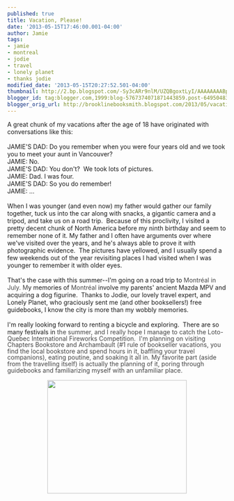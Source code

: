 ```yaml
---
published: true
title: Vacation, Please!
date: '2013-05-15T17:46:00.001-04:00'
author: Jamie
tags:
- jamie
- montreal
- jodie
- travel
- lonely planet
- thanks jodie
modified_date: '2013-05-15T20:27:52.501-04:00'
thumbnail: http://2.bp.blogspot.com/-Sy3cARr9nlM/UZQBgoxtLyI/AAAAAAAABpQ/P4LnbjLKuRU/s72-c/462F5F69-E115-4EE1-A950-CCE069EFD49E.JPG
blogger_id: tag:blogger.com,1999:blog-5767374071871443859.post-6495048375257046778
blogger_orig_url: http://brooklinebooksmith.blogspot.com/2013/05/vacation-please.html
---
```


<div>A great chunk of my vacations after the age of 18 have originated with conversations like this:&nbsp;</div><div><br /></div><div>JAMIE'S DAD: Do you remember when you were four years old and we took you to meet your aunt in Vancouver?&nbsp;</div><div>JAMIE: No.&nbsp;</div><div>JAMIE'S DAD: You don't? &nbsp;We took lots of pictures.</div><div>JAMIE: Dad. I was four.&nbsp;</div><div>JAMIE'S DAD: So you do remember!</div><div>JAMIE: ...</div><div><br /></div><div>When I was younger (and even now) my father would gather our family together, tuck us into the car along with snacks, a gigantic camera and a tripod, and take us on a road trip. &nbsp;Because of this proclivity, I visited a pretty decent chunk of North America before my ninth birthday and seem to remember none of it. My father and I often have arguments over where we've visited over the years, and he's always able to prove it with photographic evidence. &nbsp;The pictures have yellowed, and I usually spend a few weekends out of the year revisiting places I had visited when I was younger to remember it with older eyes. &nbsp;</div><div><br /></div><div>That's the case with this summer--I'm going on a road trip to&nbsp;<em style="background-color: white; color: #444444; font-style: normal; line-height: 14.545454025268555px;">Montréal in July. M</em>y memories of&nbsp;<em style="background-color: white; color: #444444; font-style: normal; line-height: 14.545454025268555px;">Montréal</em>&nbsp;involve my parents' ancient Mazda MPV and acquiring a dog figurine. &nbsp;Thanks to Jodie, our lovely travel expert, and Lonely Planet, who graciously sent me (and other booksellers!) free guidebooks, I know the city is more than my wobbly memories.&nbsp;</div><div><br /></div><div>I'm really looking forward to renting a bicycle and exploring. &nbsp;There are so many festivals in <span style="color: #444444;"><span style="line-height: 14.53125px;">the summer, and I really hope I manage to catch the Loto-Quebec International Fireworks Competition. &nbsp;I'm planning on visiting Chapters Bookstore and Archambault (#1 rule of bookseller vacations, you find the local bookstore and spend hours in it, baffling your travel companions), eating poutine, and soaking it all in. My favorite part (aside from the travelling itself) is actually the planning of it, poring through guidebooks and familiarizing myself with an unfamiliar place.&nbsp;</span></span></div><div><span style="color: #444444;"><span style="line-height: 14.53125px;"><br /></span></span></div><div class="separator" style="clear: both; text-align: center;"><a href="http://2.bp.blogspot.com/-Sy3cARr9nlM/UZQBgoxtLyI/AAAAAAAABpQ/P4LnbjLKuRU/s1600/462F5F69-E115-4EE1-A950-CCE069EFD49E.JPG" imageanchor="1" style="margin-left: 1em; margin-right: 1em;"><img border="0" height="260" src="http://2.bp.blogspot.com/-Sy3cARr9nlM/UZQBgoxtLyI/AAAAAAAABpQ/P4LnbjLKuRU/s320/462F5F69-E115-4EE1-A950-CCE069EFD49E.JPG" width="320" /></a></div><div class="separator" style="clear: both; text-align: center;"><br /></div><div><span style="color: #444444;"><span style="line-height: 14.53125px;"><br /></span></span></div>
